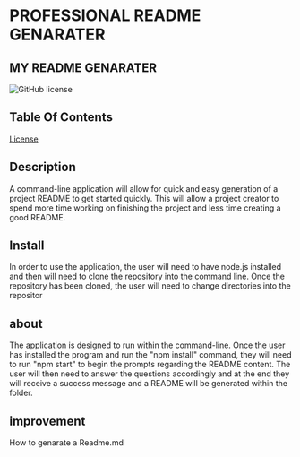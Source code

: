 #   PROFESSIONAL README GENARATER

   ##  MY README GENARATER 
   ![GitHub license](https://img.shields.io/badge/License-MIT-green)

   ## Table Of Contents
   [License](#MIT)

   ## Description

   A command-line application will allow for quick and easy generation of a project README to get started quickly. This will allow a project creator to spend more time working on finishing the project and less time creating a good README.

   ## Install 
   In order to use the application, the user will need to have node.js installed and then will need to clone the repository into the command line. Once the repository has been cloned, the user will need to change directories into the repositor

   ## about
   The application is designed to run within the command-line. Once the user has installed the program and run the "npm install" command, they will need to run "npm start" to begin the prompts regarding the README content. The user will then need to answer the questions accordingly and at the end they will receive a success message and a README will be generated within the folder.

   ## improvement
   How to genarate a Readme.md

   
 